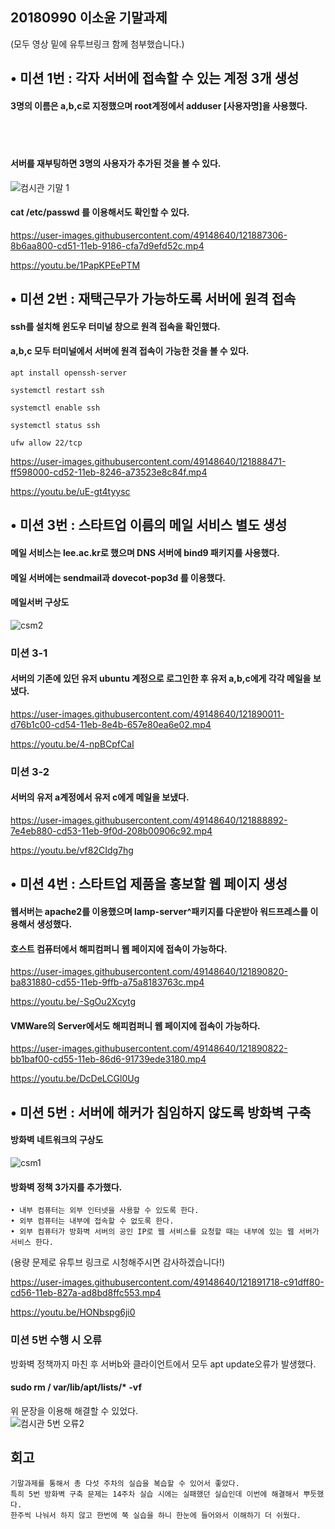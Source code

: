 ## 20180990 이소윤 기말과제
 
 (모두 영상 밑에 유투브링크 함께 첨부했습니다.)  
## •  미션 1번 : 각자 서버에 접속할 수 있는 계정 3개 생성  

  
#### 3명의 이름은 a,b,c로 지정했으며 root계정에서 adduser [사용자명]을 사용했다.  
 <br/> 
  <br/> 
  
#### 서버를 재부팅하면 3명의 사용자가 추가된 것을 볼 수 있다.  

![컴시관 기말 1](https://user-images.githubusercontent.com/49148640/121887303-89a0e480-cd51-11eb-8eb8-eecdc268fdac.png)    
 

#### cat /etc/passwd 를 이용해서도 확인할 수 있다.  



https://user-images.githubusercontent.com/49148640/121887306-8b6aa800-cd51-11eb-9186-cfa7d9efd52c.mp4    


https://youtu.be/1PapKPEePTM   
  
## •  미션 2번 : 재택근무가 가능하도록 서버에 원격 접속    

#### ssh를 설치해 윈도우 터미널 창으로 원격 접속을 확인했다.   

#### a,b,c 모두 터미널에서 서버에 원격 접속이 가능한 것을 볼 수 있다.  
  
~~~
apt install openssh-server  

systemctl restart ssh  

systemctl enable ssh  

systemctl status ssh  
  
ufw allow 22/tcp
~~~
  
 
https://user-images.githubusercontent.com/49148640/121888471-ff598000-cd52-11eb-8246-a73523e8c84f.mp4    

  https://youtu.be/uE-gt4tyysc   
  
## •  미션 3번 : 스타트업 이름의 메일 서비스 별도 생성  

 #### 메일 서비스는 lee.ac.kr로 했으며  DNS 서버에 bind9 패키지를 사용했다.  
 #### 메일 서버에는 sendmail과 dovecot-pop3d 를 이용했다.     
 
 #### 메일서버 구상도
 
![csm2](https://user-images.githubusercontent.com/49148640/121893124-937a1600-cd58-11eb-938b-39062f175a46.jpg)
     
 ### 미션 3-1     
 #### 서버의 기존에 있던 유저 ubuntu 계정으로 로그인한 후 유저 a,b,c에게 각각 메일을 보냈다.    
    
   
https://user-images.githubusercontent.com/49148640/121890011-d76b1c00-cd54-11eb-8e4b-657e80ea6e02.mp4  
  
 https://youtu.be/4-npBCpfCaI 
      
  ### 미션 3-2  
  
    
  #### 서버의 유저 a계정에서 유저 c에게 메일을 보냈다.  

https://user-images.githubusercontent.com/49148640/121888892-7e4eb880-cd53-11eb-9f0d-208b00906c92.mp4  

  https://youtu.be/vf82CIdg7hg  
## •  미션 4번 : 스타트업 제품을 홍보할 웹 페이지 생성
  
  #### 웹서버는 apache2를 이용했으며 lamp-server^패키지를 다운받아 워드프레스를 이용해서 생성했다.  
  
#### 호스트 컴퓨터에서 해피컴퍼니 웹 페이지에 접속이 가능하다.  

https://user-images.githubusercontent.com/49148640/121890820-ba831880-cd55-11eb-9ffb-a75a8183763c.mp4  


  https://youtu.be/-SgOu2Xcytg  

#### VMWare의 Server에서도 해피컴퍼니 웹 페이지에 접속이 가능하다.

https://user-images.githubusercontent.com/49148640/121890822-bb1baf00-cd55-11eb-86d6-91739ede3180.mp4  

https://youtu.be/DcDeLCGl0Ug  

## • 미션 5번 : 서버에 해커가 침임하지 않도록 방화벽 구축  

#### 방화벽 네트워크의 구상도
![csm1](https://user-images.githubusercontent.com/49148640/121893121-92e17f80-cd58-11eb-9312-854b3f17cb6a.jpg)  

#### 방화벽 정책 3가지를 추가했다.
~~~
• 내부 컴퓨터는 외부 인터넷을 사용할 수 있도록 한다.  
• 외부 컴퓨터는 내부에 접속할 수 없도록 한다.  
• 외부 컴퓨터가 방화벽 서버의 공인 IP로 웹 서비스를 요청할 때는 내부에 있는 웹 서버가 서비스 한다.  
~~~

(용량 문제로 유투브 링크로 시청해주시면 감사하겠습니다!)  

https://user-images.githubusercontent.com/49148640/121891718-c91dff80-cd56-11eb-827a-ad8bd8ffc553.mp4

https://youtu.be/HONbspg6ji0  


### 미션 5번 수행 시 오류

방화벽 정책까지 마친 후 서버b와 클라이언트에서 모두 apt update오류가 발생했다.  
#### sudo rm / var/lib/apt/lists/* -vf  
위 문장을 이용해 해결할 수 있었다.  
![컴시관 5번 오류2](https://user-images.githubusercontent.com/49148640/121895254-f8367000-cd5a-11eb-87b5-ae591492026c.png)


## 회고
~~~
기말과제를 통해서 총 다섯 주차의 실습을 복습할 수 있어서 좋았다. 
특히 5번 방화벽 구축 문제는 14주차 실습 시에는 실패했던 실습인데 이번에 해결해서 뿌듯했다.  
한주씩 나눠서 하지 않고 한번에 쭉 실습을 하니 한눈에 들어와서 이해하기 더 쉬웠다.  
~~~
